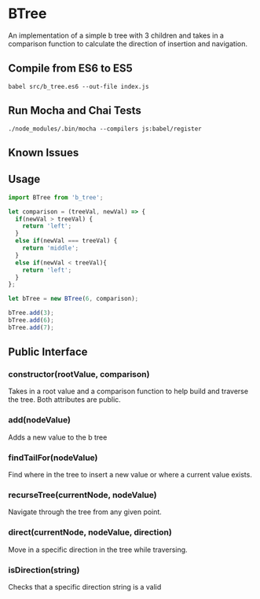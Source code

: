# BTree

An implementation of a simple b tree with 3 children and takes in a
comparison function to calculate the direction of insertion and
navigation.

## Compile from ES6 to ES5
`babel src/b_tree.es6 --out-file index.js`

## Run Mocha and Chai Tests
`./node_modules/.bin/mocha --compilers js:babel/register`

## Known Issues

## Usage

```javascript
import BTree from 'b_tree';

let comparison = (treeVal, newVal) => {
  if(newVal > treeVal) {
    return 'left';
  }
  else if(newVal === treeVal) {
    return 'middle';
  }
  else if(newVal < treeVal){
    return 'left';
  }
};

let bTree = new BTree(6, comparison);

bTree.add(3);
bTree.add(6);
bTree.add(7);
```

## Public Interface

### constructor(rootValue, comparison)

Takes in a root value and a comparison function to help build and traverse
the tree. Both attributes are public.

### add(nodeValue)

Adds a new value to the b tree

### findTailFor(nodeValue)

Find where in the tree to insert a new value or where a current value
exists.

### recurseTree(currentNode, nodeValue)

Navigate through the tree from any given point.

### direct(currentNode, nodeValue, direction)

Move in a specific direction in the tree while traversing.

### isDirection(string)

Checks that a specific direction string is a valid
